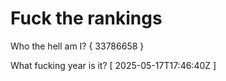 # Fuck the rankings

Who the hell am I?
{ 33786658 }

What fucking year is it?
[ 2025-05-17T17:46:40Z ]
